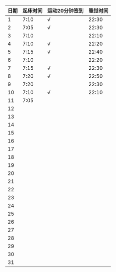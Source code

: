 日期|起床时间|运动20分钟签到|睡觉时间
:---------------|:---------------|:---------------|:---------------
1|7:10|√|22:30|
2|7:05|√|22:30|
3|7:10| |22:10|
4|7:10|√|22:20|
5|7:15|√|22:40|
6|7:10| |22:20|
7|7:15|√|22:30|
8|7:20|√|22:50|
9|7:20| |22:30|
10|7:10|√|22:10|
11|7:05| | |
12| | | |
13| | | |
14| | | |
15| | | |
16| | | |
17| | | |
18| | | |
19| | | |
20| | | |
21| | | |
22| | | |
23| | | |
24| | | |
25| | | |
26| | | |
27| | | |
28| | | |
29| | | |
30| | | |
31| | | |